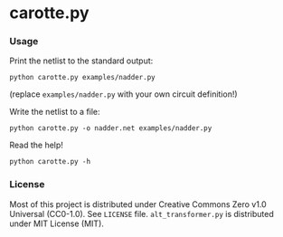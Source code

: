# carotte.py

### Usage

Print the netlist to the standard output:

    python carotte.py examples/nadder.py

(replace `examples/nadder.py` with your own circuit definition!)

Write the netlist to a file:

    python carotte.py -o nadder.net examples/nadder.py

Read the help!

    python carotte.py -h


### License

Most of this project is distributed under Creative Commons Zero v1.0 Universal (CC0-1.0). See `LICENSE` file.
`alt_transformer.py` is distributed under MIT License (MIT).
